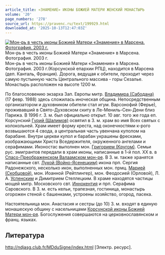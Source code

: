 ```yaml
---
article_title: «ЗНАМЕНИЕ» ИКОНЫ БОЖИЕЙ МАТЕРИ ЖЕНСКИЙ МОНАСТЫРЬ
volume: '20'
page_numbers: '278'
source_url: https://pravenc.ru/text/199929.html
downloaded_at: '2025-10-13T12:47:03Z'
---
```


[![Мон-рь в честь иконы Божией Матери «Знамение» в Марсена. Фотография. 2003 г.](https://pravenc.ru/data/699/503/1234/i200.jpg "Кликните для увеличения картинки")](https://pravenc.ru/data/699/503/1234/i400.jpg)Мон-рь в честь иконы Божией Матери «Знамение» в Марсена. Фотография. 2003 г.  
Мон-рь в честь иконы Божией Матери «Знамение» в Марсена. Фотография. 2003 г.(Корсунской епархии РПЦ), находится в Марсена (деп. Канталь, Франция). Дорога, ведущая к обители, проходит через самую пустынную часть Центрального массива - горы Сезалье. Монастырь расположен на высоте 1200 м.

По благословению экзарха Зап. Европы митр. [Владимира (Сабодана)](<https://pravenc.ru/text/Владимира (Сабодана).html>) (17 февр. 1988) здесь сложилась иноческая община. Непосредственным организатором и духовником обители стал игум. Варсонофий (Ферье), проживавший в Свято-Духовском скиту в Ле-Мениль-Сен-Дени близ Парижа. В 1996 г. З. м. был официально открыт. 10 авг. того же года еп. Корсунский [Гурий (Шалимов)](<https://pravenc.ru/text/Гурий (Шалимов).html>) освятил в З. м. храм во имя Всех святых с колокольней. Храм имеет форму креста, над оконечностями к-рого возвышаются 4 свода, а центральная часть увенчана куполом на барабане. Внутри церкви купол и барабан украшены фресками, изображающими Христа Вседержителя, окруженного ангелами и серафимами. Иконостас выполнен мон. [Григорием (Кругом)](<https://pravenc.ru/text/Григорием (Кругом).html>). Семьи рус. эмигрантов передали в храм иконы, написанные в 1-й пол. ХХ в. в [Спасо-Преображенском Валаамском мон-ре](<https://pravenc.ru/text/Спасо-Преображенском Валаамском мон-ре.html>). В З. м. также хранятся написанные свт. [Лукой (Войно-Ясенецким)](<https://pravenc.ru/text/Лукой (Войно-Ясенецким).html>) икона прп. Сергия Радонежского, несколько икон, выполненных мон. прмц. [Марией (Скобцовой)](<https://pravenc.ru/text/Марией (Скобцовой).html>), мон. Иоанной (Рейтлингер), мон. Феодосией (Орловой), Л. А. [Успенским](https://pravenc.ru/text/Успенским.html) и Димитрием Стеллецким. В храме находятся частицы мощей митр. Московского свт. [Иннокентия](https://pravenc.ru/text/Иннокентий.html) и прп. Серафима Саровского. В З. м. есть кельи, трапезная, гостиница, монастырь огорожен стеной с башенками, устроены хозяйство, огород, пасека.

Настоятельница мон. Анастасия и сестры (до 10) З. м. входят в единую монашескую общину с насельницами [Корсунской иконы Божией Матери мон-ря](<https://pravenc.ru/text/Корсунской иконы Божией Матери мон-ря.html>). Богослужения совершаются на церковнославянском и франц. языках.

## Литература

http://ndjasg.club.fr/MDduSigne/index.html [Электр. ресурс].
